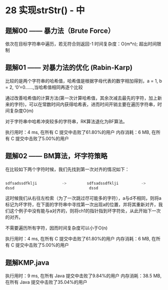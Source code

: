 # 28 实现strStr() - 中

## 题解00 —— 暴力法（Brute Force）

依次在目标字符串中遍历，若无符合则返回-1
时间复杂度：O(m*n);
超出时间限制

## 题解01 —— 对暴力法的优化 (Rabin-Karp)

比较的是两个字符串的哈希值，哈希值是根据字母代表的数字相加得到，a = 1, b = 2, ‘0’=0……,当哈希值相同再逐个比较

通过改善哈希值的计算方法(第一次计算哈希值，其余次减去最先的字符，加上新来的字符)，可以在常数时间内获得哈希表，进而时间开销主要在遍历字符串，时间复杂度O(m)

对于字符串中哈希冲突较多的字符串，RK算法退化为BF算法。

执行用时：4 ms, 在所有 C 提交中击败了61.80%的用户
内存消耗：6 MB, 在所有 C 提交中击败了5.00%的用户

## 题解02 —— BM算法，坏字符策略

在比较如下两个字符时候，我们先找到第一次对齐的情况如下：

```C

sdfsadssdfklji           ->         sdfsadssdfklji          ->         sdfsadssdfklji
dssd                                 dssd                                  dssd
```

这时候我们从右往左检索（为了一次跳过尽可能多的字符），a与d不相同，则将a标记为坏字符，在下面的字符串中寻找第一次出现a的位置，并将其重新对齐，我们这个例子中没有能与a对齐的，则将ch1的指针指到坏字符处，从此开始下一次的对齐。

不需要遍历所有字符，因而时间复杂度可以小于O(n)

执行用时：4 ms, 在所有 C 提交中击败了61.80%的用户
内存消耗：6 MB, 在所有 C 提交中击败了5.00%的用户

## 题解KMP.java

执行用时：9 ms, 在所有 Java 提交中击败了9.84%的用户
内存消耗：38.5 MB, 在所有 Java 提交中击败了35.04%的用户
